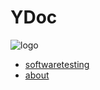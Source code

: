 # YDoc
![logo](ydoc/images/dog@1x.png)

* [softwaretesting](/softwaretesting/index.md)
* [about](/about/index.html)
